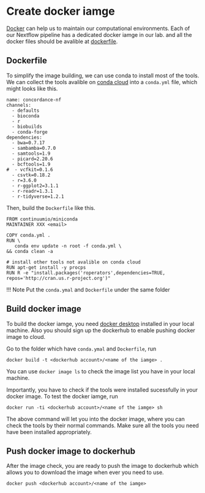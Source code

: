 # Create docker iamge

[Docker](https://www.docker.com) can help us to maintain our computational environments. Each of our Nextflow pipeline has a dedicated docker iamge in our lab. and all the docker files should be avalible at [dockerfile](https://github.com/AndersenLab/dockerfile).

## Dockerfile

To simplify the image building, we can use conda to install most of the tools. We can collect the tools avalible on [conda cloud](https://anaconda.org) into a `conda.yml` file, which might looks like this.

```
name: concordance-nf
channels:
  - defaults
  - bioconda
  - r
  - biobuilds
  - conda-forge
dependencies:
  - bwa=0.7.17
  - sambamba=0.7.0
  - samtools=1.9
  - picard=2.20.6
  - bcftools=1.9
#  - vcfkit=0.1.6
  - csvtk=0.18.2
  - r=3.6.0
  - r-ggplot2=3.1.1
  - r-readr=1.3.1
  - r-tidyverse=1.2.1
```

Then, build the `Dockerfile` like this.

```
FROM continuumio/miniconda
MAINTAINER XXX <email>

COPY conda.yml .
RUN \
   conda env update -n root -f conda.yml \
&& conda clean -a

# install other tools not avalible on conda cloud
RUN apt-get install -y procps  
RUN R -e "install.packages('roperators',dependencies=TRUE, repos='http://cran.us.r-project.org')"
```

!!! Note
    Put the `conda.ymal` and `Dockerfile` under the same folder

## Build docker image

To build the docker iamge, you need [docker desktop](https://www.docker.com/products/docker-desktop) installed in your local machine. Also you should sign up the dockerhub to enable pushing docker image to cloud.

Go to the folder which have `conda.ymal` and `Dockerfile`, run

```
docker build -t <dockerhub account>/<name of the iamge> .
```

You can use `docker image ls` to check the image list you have in your local machine.

Importantly, you have to check if the tools were installed sucessfully in your docker image. To test the docker iamge, run 

```
docker run -ti <dockerhub account>/<name of the iamge> sh
```

The above command will let you into the docker image, where you can check the tools by their normal commands. Make sure all the tools you need have been installed appropriately. 

## Push docker image to dockerhub

After the image check, you are ready to push the image to dockerhub which allows you to download the image when ever you need to use.

```
docker push <dockerhub account>/<name of the iamge>
```

